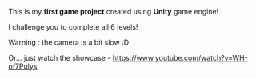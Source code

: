 This is my **first game project** created using **Unity** game engine!

I challenge you to complete all 6 levels!


Warning : the camera is a bit slow :D 



Or... just watch the showcase - https://www.youtube.com/watch?v=WH-of7Pulys
